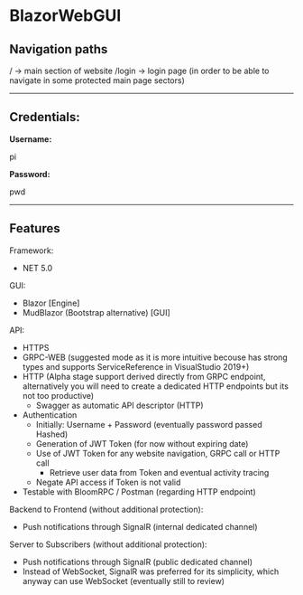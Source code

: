 # BlazorWebGUI

## Navigation paths
/ -> main section of website
/login -> login page (in order to be able to navigate in some protected main page sectors)

---

## Credentials:

**Username:**

pi

**Password:**

pwd


---

## Features

Framework:
* NET 5.0

GUI:
* Blazor [Engine]
* MudBlazor (Bootstrap alternative) [GUI]

API:
* HTTPS
* GRPC-WEB (suggested mode as it is more intuitive becouse has strong types and supports ServiceReference in VisualStudio 2019+)
* HTTP (Alpha stage support derived directly from GRPC endpoint, alternatively you will need to create a dedicated HTTP endpoints but its not too productive)
  - Swagger as automatic API descriptor (HTTP)
* Authentication
  - Initially: Username + Password (eventually password passed Hashed)
  - Generation of JWT Token (for now without expiring date)
  - Use of JWT Token for any website navigation, GRPC call or HTTP call
    - Retrieve user data from Token and eventual activity tracing
  - Negate API access if Token is not valid
* Testable with BloomRPC / Postman (regarding HTTP endpoint)

Backend to Frontend (without additional protection):
* Push notifications through SignalR (internal dedicated channel)

Server to Subscribers (without additional protection):
* Push notifications through SignalR (public dedicated channel)
* Instead of WebSocket, SignalR was preferred for its simplicity, which anyway can use WebSocket (eventually still to review)
